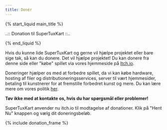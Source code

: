 ```yaml
---
title: Donér
---
```

{% start_liquid main_title %}

..:: Donation til SuperTuxKart ::..

{% end_liquid %}

Hvis du kunne lide SuperTuxKart og gerne vil hjælpe projektet eller bare sige tak, så kan du donere. Det vil hjælpe projektet! Du kan donere fra denne side eller "købe" spillet via vores hjemmeside på [Itch.io](https://supertuxkart.itch.io/supertuxkart).

Doneringer hjælper os med at forbedre spillet, da vi kan købe hardware, hosting af filer og distributioneringsservices, server til vært hjemmesider, betaling til kunstnerer for at fremstille forbedret kunst og mere. Du kan lære mere om vores politik [her](Donation_Policy).

**Tøv ikke med at kontakte os, hvis du har spørgsmål eller problemer!**

SuperTuxKart anvender nu itch.io til modtagelse af donationer. Klik på "Hent Nu" knappen og vælg dit doneringsbeløb.

{% include donation_frame %}
